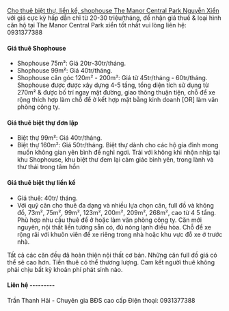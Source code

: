 [Cho thuê biệt thự, liền kề, shophouse The Manor Central Park Nguyễn Xiển](https://nhatminhland.net/gl/cho-thue-biet-thu-lien-ke-shophouse-the-manor-central-park-nguyen-xien.html "Cho thuê biệt thự, liền kề, shophouse The Manor Central Park Nguyễn Xiển") với giá cực kỳ hấp dẫn chỉ từ 20-30 triệu/tháng, để nhận giá thuê & loại hình căn hộ tại The Manor Central Park xiển tốt nhất vui lòng liên hệ: 0931377388

#### Giá thuê Shophouse
- Shophouse 75m²: Giá 20tr-30tr/tháng.
- Shophouse 99m²: Giá 40tr/tháng.
- Shophouse căn góc 120m² - 200m²: Giá từ 45tr/tháng - 60tr/tháng.
Shophouse được được xây dựng 4-5 tầng, tổng diện tích sử dụng từ 270m² & được bố trí ngay mặt đường, giao thông thuận tiện, chỗ để xe rộng thích hợp làm chỗ để ở kết hợp mặt bằng kinh doanh [OR] làm văn phòng công ty.

#### Giá thuê biệt thự đơn lập
- Biệt thự 99m²: Giá 40tr/tháng.
- Biệt thự 160m²: Giá 50tr/tháng.
Biệt thự dành cho các hộ gia đình mong muốn không gian yên bình để nghỉ ngơi. Trái với không khi nhộn nhịp tại khu Shophouse, khu biệt thư đem lại cảm giác bình yên, trong lành và thư thái trong tâm hồn

#### Giá thuê biệt thự liền kề
- Giá thuê: 40tr/ tháng.
- Với quỹ căn cho thuê đa dạng và nhiều lựa chọn căn, full đồ và không đồ, 73m², 75m², 99m², 123m², 200m², 209m², 268m², cao từ 4 5 tầng.
Phù hợp nhu cầu thuê để ở hoặc làm văn phòng công ty. Căn mới nguyên, nội thất liền tường sẵn có, đủ nóng lạnh điều hòa. Chỗ để xe rộng rãi với khuôn viên để xe riêng trong nhà hoặc khu vực đỗ xe ở trước nhà.

Tất cả các căn đều đã hoàn thiện nội thất cơ bản. Những căn full đồ giá có thể sẽ cao hơn. Tiền thuê có thể thương lượng. Cam kết người thuê không phải chịu bất kỳ khoản phí phát sinh nào.

#### Liên hệ ---------
Trần Thanh Hải - Chuyên gia BĐS cao cấp
Điện thoại: 0931377388
